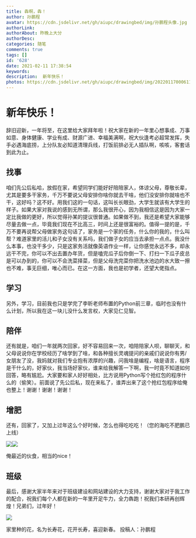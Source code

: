 ```yaml
---
title: 犇啊，犇！
author: 孙鹏程
avatar: https://cdn.jsdelivr.net/gh/aiupc/drawingbed/img/孙鹏程头像.jpg
authorLink: 
authorAbout: 昨晚上大分
authorDesc: 
categories: 随笔
comments: true
tags: []
id: '628'
date: 2021-02-11 17:38:54
keywords:
description:  新年快乐！
photos: https://cdn.jsdelivr.net/gh/aiupc/drawingbed/img/20220117000611.png
---
```


# 新年快乐！

辞旧迎新，一年将至，在这里给大家拜年啦！祝大家在新的一年里心想事成、万事如意、身体健康、学业有成、财源广进、幸福美满啊，祝大伙逢考必超常发挥，失手必遇海底捞，上分队友必知道清理兵线，打饭前排必无人插队啊，咳咳，客套话到此为止。

## 找事

咱们先公后私哈，放假在家，希望同学们能好好陪陪家人，体谅父母，尊敬长辈，尤其是要多干家务，千万不要说父母安排你啥你就去干啥，他们没安排你就啥也不干，这好吗？这不好。用我们这的一句话，这叫长长眼劲，大学生就该有大学生的样子。如果大家对我说的感到无所谓，那么我很开心，因为我相信这是因为大家一定比我做的更好，所以觉得孙某的提议很普通。如果做不到，我还是希望大家能够尽量去做一点，毕竟我们现在不比高三，时间上还是很富裕的。值得一提的是，千万不要再说帮父母做家务这句话了，家务是一个家的任务，什么你的我的，什么叫帮？难道家里的活儿和子女没有关系吗，我们做子女的应当去承担一点点。我没什么本事，也没干多少，只是这家务活就像英语作业一样，让你感觉永远不多，却永远干不完，你可以不出去置办年货，但是嗑完瓜子后你倒一下、打扫一下瓜子皮总是可以办到的，你可以不会洗菜择菜，但是父母洗完菜你把洗水池边的水大致一擦也不难，事无巨细，唯心而已。在这一方面，我也是初学者，还望大佬指点。

## 学习

另外，学习，目前我也只是学完了李昕老师布置的Python前三章，临时也没有什么计划，所以我在这一块儿没什么发言权，大家见仁见智。

## 陪伴

还有就是，咱们一年就两次回家，好不容易回来一次，咱陪陪家人呗，聊聊天，和父母说说你在学校经历了啥学到了啥，和各种擅长灵魂提问的亲戚们说说你有男/女朋友了没，我妈就对我们专业抱有浓厚的兴趣，问我啥是编程，啥是语言，程序是干什么的，好家伙，我当场好家伙，谁来给我解答一下啊，我一时竟不知道如何回答，略有尴尬。大家要和家人好好相处，比方说用Python写个抢红包的程序什么的（偷笑）。前面说了先公后私，现在来私了，谁弄出来了这个抢红包程序给俺也整上！谢谢！谢谢！谢谢！

## 增肥

还有，回家了，又加上过年这么个好时候，怎么也得吃吃吃！（您的海吃不肥鹏已上线）

 ![](https://cdn.jsdelivr.net/gh/aiupc/drawingbed/img/20220116232555.png)![](https://cdn.jsdelivr.net/gh/aiupc/drawingbed/img/20220116232633.png) 

俺最近的伙食，相当的nice！

## 班级

最后，感谢大家半年来对于班级建设和网站建设的大力支持，谢谢大家对于我工作的配合，祝我们每个人都在新的一年里开足牛力，全力犇跑！祝我们本研再创辉煌！兄弟们，过年好！

 ![](https://cdn.jsdelivr.net/gh/aiupc/drawingbed/img/20220116232805.png) 

家里种的花，名为长寿花，花开长寿，喜迎新春。 投稿人：孙鹏程